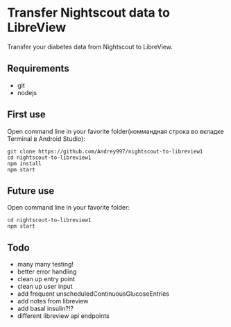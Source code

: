 # Transfer Nightscout data to LibreView
Transfer your diabetes data from Nightscout to LibreView.

## Requirements
- git
- nodejs

## First use

Open command line in your favorite folder(коммандная строка во вкладке Terminal в Android Studio):
```
git clone https://github.com/Andrey997/nightscout-to-libreview1
cd nightscout-to-libreview1
npm install
npm start
```

## Future use

Open command line in your favorite folder:
```
cd nightscout-to-libreview1
npm start
```

## Todo
- many many testing!
- better error handling
- clean up entry point
- clean up user input
- add frequent unscheduledContinuousGlucoseEntries
- add notes from libreview
- add basal insulin?!?
- different libreview api endpoints
